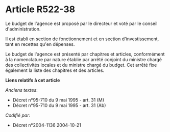 # Article R522-38

Le budget de l'agence est proposé par le directeur et voté par le conseil d'administration.

Il est établi en section de fonctionnement et en section d'investissement, tant en recettes qu'en dépenses.

Le budget de l'agence est présenté par chapitres et articles, conformément à la nomenclature par nature établie par arrêté
conjoint du ministre chargé des collectivités locales et du ministre chargé du budget. Cet arrêté fixe également la liste des
chapitres et des articles.

**Liens relatifs à cet article**

_Anciens textes_:

  - Décret n°95-710 du 9 mai 1995 - art. 31 (M)
  - Décret n°95-710 du 9 mai 1995 - art. 31 (Ab)

_Codifié par_:

  - Décret n°2004-1136 2004-10-21
